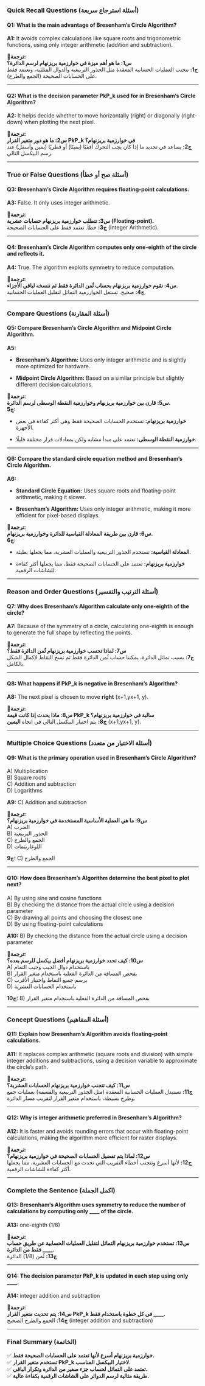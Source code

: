 ### **Quick Recall Questions (أسئلة استرجاع سريعة)**

#### **Q1: What is the main advantage of Bresenham’s Circle Algorithm?**

**A1:** It avoids complex calculations like square roots and trigonometric functions, using only integer arithmetic (addition and subtraction).

**🔹ترجمة:**  
**س1: ما هو أهم ميزة في خوارزمية بريزنهام لرسم الدائرة؟**  
**ج1:** تتجنب العمليات الحسابية المعقدة مثل الجذور التربيعية والدوال المثلثية، وتعتمد فقط على الحسابات الصحيحة (الجمع والطرح).

---

#### **Q2: What is the decision parameter PkP_k used for in Bresenham’s Circle Algorithm?**

**A2:** It helps decide whether to move horizontally (right) or diagonally (right-down) when plotting the next pixel.

**🔹ترجمة:**  
**س2: ما هو دور متغير القرار PkP_k في خوارزمية بريزنهام؟**  
**ج2:** يساعد في تحديد ما إذا كان يجب التحرك أفقيًا (يمينًا) أو قطريًا (يمين وأسفل) عند رسم البيكسل التالي.

---

### **True or False Questions (أسئلة صح أو خطأ)**

#### **Q3: Bresenham’s Circle Algorithm requires floating-point calculations.**

**A3:** False. It only uses integer arithmetic.

**🔹ترجمة:**  
**س3: تتطلب خوارزمية بريزنهام حسابات عشرية (Floating-point).**  
**ج3:** خطأ. تعتمد فقط على الحسابات الصحيحة (Integer Arithmetic).

---

#### **Q4: Bresenham’s Circle Algorithm computes only one-eighth of the circle and reflects it.**

**A4:** True. The algorithm exploits symmetry to reduce computation.

**🔹ترجمة:**  
**س4: تقوم خوارزمية بريزنهام بحساب ثُمن الدائرة فقط ثم تنسخه لباقي الأجزاء.**  
**ج4:** صحيح. تستغل الخوارزمية التماثل لتقليل العمليات الحسابية.

---

### **Compare Questions (أسئلة المقارنة)**

#### **Q5: Compare Bresenham’s Circle Algorithm and Midpoint Circle Algorithm.**

**A5:**

- **Bresenham’s Algorithm:** Uses only integer arithmetic and is slightly more optimized for hardware.
    
- **Midpoint Circle Algorithm:** Based on a similar principle but slightly different decision calculations.
    

**🔹ترجمة:**  
**س5: قارن بين خوارزمية بريزنهام وخوارزمية النقطة الوسطى لرسم الدائرة.**  
**ج5:**

- **خوارزمية بريزنهام:** تستخدم الحسابات الصحيحة فقط وهي أكثر كفاءة في بعض الأجهزة.
    
- **خوارزمية النقطة الوسطى:** تعتمد على مبدأ مشابه ولكن بمعادلات قرار مختلفة قليلًا.
    

---

#### **Q6: Compare the standard circle equation method and Bresenham’s Circle Algorithm.**

**A6:**

- **Standard Circle Equation:** Uses square roots and floating-point arithmetic, making it slower.
    
- **Bresenham’s Algorithm:** Uses only integer arithmetic, making it more efficient for pixel-based displays.
    

**🔹ترجمة:**  
**س6: قارن بين طريقة المعادلة القياسية للدائرة وخوارزمية بريزنهام.**  
**ج6:**

- **المعادلة القياسية:** تستخدم الجذور التربيعية والعمليات العشرية، مما يجعلها بطيئة.
    
- **خوارزمية بريزنهام:** تعتمد على الحسابات الصحيحة فقط، مما يجعلها أكثر كفاءة للشاشات الرقمية.
    

---

### **Reason and Order Questions (أسئلة الترتيب والتفسير)**

#### **Q7: Why does Bresenham’s Algorithm calculate only one-eighth of the circle?**

**A7:** Because of the symmetry of a circle, calculating one-eighth is enough to generate the full shape by reflecting the points.

**🔹ترجمة:**  
**س7: لماذا تحسب خوارزمية بريزنهام ثُمن الدائرة فقط؟**  
**ج7:** بسبب تماثل الدائرة، يمكننا حساب ثُمن الدائرة فقط ثم نسخ النقاط لإكمال الشكل بالكامل.

---

#### **Q8: What happens if PkP_k is negative in Bresenham’s Algorithm?**

**A8:** The next pixel is chosen to move **right** (x+1,yx+1, y).

**🔹ترجمة:**  
**س8: ماذا يحدث إذا كانت قيمة PkP_k سالبة في خوارزمية بريزنهام؟**  
**ج8:** يتم اختيار البيكسل التالي في اتجاه **اليمين** (x+1,yx+1, y).

---

### **Multiple Choice Questions (أسئلة الاختيار من متعدد)**

#### **Q9: What is the primary operation used in Bresenham’s Circle Algorithm?**

A) Multiplication  
B) Square roots  
C) Addition and subtraction  
D) Logarithms

**A9:** C) Addition and subtraction

**🔹ترجمة:**  
**س9: ما هي العملية الأساسية المستخدمة في خوارزمية بريزنهام؟**  
A) الضرب  
B) الجذور التربيعية  
C) الجمع والطرح  
D) اللوغاريتمات

**ج9:** C) الجمع والطرح

---

#### **Q10: How does Bresenham’s Algorithm determine the best pixel to plot next?**

A) By using sine and cosine functions  
B) By checking the distance from the actual circle using a decision parameter  
C) By drawing all points and choosing the closest one  
D) By using floating-point calculations

**A10:** B) By checking the distance from the actual circle using a decision parameter

**🔹ترجمة:**  
**س10: كيف تحدد خوارزمية بريزنهام أفضل بيكسل للرسم بعده؟**  
A) باستخدام دوال الجيب وجيب التمام  
B) بفحص المسافة من الدائرة الفعلية باستخدام متغير القرار  
C) برسم جميع النقاط واختيار الأقرب  
D) باستخدام الحسابات العشرية

**ج10:** B) بفحص المسافة من الدائرة الفعلية باستخدام متغير القرار

---

### **Concept Questions (أسئلة المفاهيم)**

#### **Q11: Explain how Bresenham’s Algorithm avoids floating-point calculations.**

**A11:** It replaces complex arithmetic (square roots and division) with simple integer additions and subtractions, using a decision variable to approximate the circle’s path.

**🔹ترجمة:**  
**س11: كيف تتجنب خوارزمية بريزنهام الحسابات العشرية؟**  
**ج11:** تستبدل العمليات الحسابية المعقدة (مثل الجذور التربيعية والقسمة) بعمليات جمع وطرح بسيطة، باستخدام متغير القرار لتقريب مسار الدائرة.

---

#### **Q12: Why is integer arithmetic preferred in Bresenham’s Algorithm?**

**A12:** It is faster and avoids rounding errors that occur with floating-point calculations, making the algorithm more efficient for raster displays.

**🔹ترجمة:**  
**س12: لماذا يتم تفضيل الحسابات الصحيحة في خوارزمية بريزنهام؟**  
**ج12:** لأنها أسرع وتتجنب أخطاء التقريب التي تحدث مع الحسابات العشرية، مما يجعلها أكثر كفاءة للشاشات الرقمية.

---

### **Complete the Sentence (اكمل الجملة)**

#### **Q13: Bresenham’s Algorithm uses symmetry to reduce the number of calculations by computing only ____ of the circle.**

**A13:** one-eighth (1/8)

**🔹ترجمة:**  
**س13: تستخدم خوارزمية بريزنهام التماثل لتقليل العمليات الحسابية عن طريق حساب ____ فقط من الدائرة.**  
**ج13:** ثُمن (1/8) الدائرة

---

#### **Q14: The decision parameter PkP_k is updated in each step using only ____.**

**A14:** integer addition and subtraction

**🔹ترجمة:**  
**س14: يتم تحديث متغير القرار PkP_k في كل خطوة باستخدام فقط ____.**  
**ج14:** الجمع والطرح الصحيح (integer addition and subtraction)

---

### **Final Summary (الخاتمة)**

✅ **خوارزمية بريزنهام أسرع لأنها تعتمد على الحسابات الصحيحة فقط.**  
✅ **تستخدم متغير القرار PkP_k لاختيار البيكسل المناسب.**  
✅ **تعتمد على التماثل لحساب جزء صغير من الدائرة وتكرار الباقي.**  
✅ **طريقة مثالية لرسم الدوائر على الشاشات الرقمية بكفاءة عالية.**